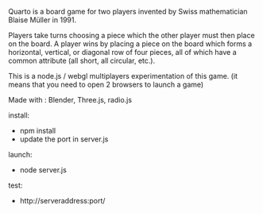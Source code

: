 Quarto is a board game for two players invented by Swiss mathematician Blaise Müller in 1991.

Players take turns choosing a piece which the other player must then place on the board.
A player wins by placing a piece on the board which forms a horizontal, vertical, or diagonal row of four pieces, all of which have a common attribute (all short, all circular, etc.).

This is a node.js / webgl multiplayers experimentation of this game.
(it means that you need to open 2 browsers to launch a game)

Made with : Blender, Three.js, radio.js

install:
- npm install
- update the port in server.js

launch:
- node server.js

test:
- http://serveraddress:port/
